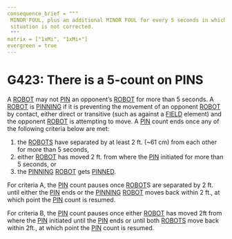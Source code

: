 ```yaml
---
consequence_brief = """
 MINOR FOUL, plus an additional MINOR FOUL for every 5 seconds in which the \
 situation is not corrected.
 """
matrix = ["1xMi", "1xMi+"]
evergreen = true
---
```


# G423: There is a 5-count on PINS

A [ROBOT](!!) may not [PIN](!!) an opponent’s [ROBOT](!!) for more than 5
seconds. A [ROBOT](!!) is [PINNING](!!) if it is preventing the movement of an
opponent [ROBOT](!!) by contact, either direct or transitive (such as against a
[FIELD](!!) element) and the opponent [ROBOT](!!) is attempting to move. A
[PIN](!!) count ends once any of the following criteria below are met:

1. the [ROBOTS](!!) have separated by at least 2 ft. (~61 cm) from each other
   for more than 5 seconds,
2. either [ROBOT](!!) has moved 2 ft. from where the [PIN](!!) initiated for
   more than 5 seconds, or
3. the [PINNING](!!) [ROBOT](!!) gets [PINNED](!!).

For criteria A, the [PIN](!!) count pauses once [ROBOT](!!)S are separated by 2
ft. until either the [PIN](!!) ends or the [PINNING](!!) [ROBOT](!!) moves back
within 2 ft., at which point the [PIN](!!) count is resumed.

For criteria B, the [PIN](!!) count pauses once either [ROBOT](!!) has moved
2ft from where the [PIN](!!) initiated until the [PIN](!!) ends or until both
[ROBOTS](!!) move back within 2ft., at which point the [PIN](!!) count is
resumed.
